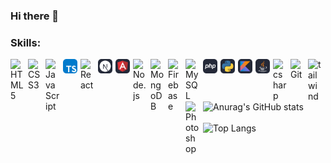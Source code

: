 ### Hi there 👋

### Skills:

<img align="left" alt="HTML5" width="23px" src="https://cdn.jsdelivr.net/gh/devicons/devicon/icons/html5/html5-original.svg" style="padding-right:5px;" />
<img align="left" alt="CSS3" width="23px" src="https://cdn.jsdelivr.net/gh/devicons/devicon/icons/css3/css3-original.svg" style="padding-right:5px;" />
<img align="left" alt="JavaScript" width="23px" src="https://cdn.jsdelivr.net/gh/devicons/devicon/icons/javascript/javascript-original.svg" style="padding-right:5px;" />
<img align="left" alt="TypeScript" width="23px" src="https://github.com/tandpfun/skill-icons/blob/main/icons/TypeScript.svg" style="padding-right:5px;" />
<img align="left" alt="React" width="23px" src="https://cdn.jsdelivr.net/gh/devicons/devicon/icons/react/react-original.svg" style="padding-right:5px;" />
<img align="left" alt="NextJS" width="23px" src="https://github.com/tandpfun/skill-icons/blob/main/icons/NextJS-Dark.svg" style="padding-right:5px;" />
<img align="left" alt="Angular" width="23px" src="https://github.com/tandpfun/skill-icons/blob/main/icons/Angular-Dark.svg" style="padding-right:5px;" />
<img align="left" alt="Node.js" width="23px" src="https://cdn.jsdelivr.net/gh/devicons/devicon/icons/nodejs/nodejs-original.svg" style="padding-right:5px;" />
<img align="left" alt="MongoDB" width="23px" src="https://cdn.jsdelivr.net/gh/devicons/devicon/icons/mongodb/mongodb-original.svg" style="padding-right:5px;" />
<img align="left" alt="Firebase" width="23px" src="https://www.vectorlogo.zone/logos/firebase/firebase-icon.svg" style="padding-right:5px;" />
<img align="left" alt="MySQL" width="23px" src="https://cdn.jsdelivr.net/gh/devicons/devicon/icons/mysql/mysql-original.svg" style="padding-right:5px;" />
<img align="left" alt="PHP" width="23px" src="https://github.com/tandpfun/skill-icons/blob/main/icons/PHP-Dark.svg" style="padding-right:5px;" />
<img align="left" alt="Python" width="23px" src="https://github.com/tandpfun/skill-icons/blob/main/icons/Python-Dark.svg" style="padding-right:5px;" />
<img align="left" alt="Kotlin" width="23px" src="https://github.com/tandpfun/skill-icons/blob/main/icons/Kotlin-Dark.svg" style="padding-right:5px;" />
<img align="left" alt="Java" width="23px" src="https://github.com/tandpfun/skill-icons/blob/main/icons/Java-Dark.svg" style="padding-right:5px;" />
<img align="left" alt="csharp" width="23px" src="https://cdn.cdnlogo.com/logos/c/27/c.svg" style="padding-right:5px;" />  
<img align="left" alt="Git" width="23px" src="https://cdn.jsdelivr.net/gh/devicons/devicon/icons/git/git-original.svg" style="padding-right:5px;" />
<!-- <img align="left" alt="mui" width="23px" src="https://cdn.cdnlogo.com/logos/m/57/material-ui.svg" style="padding-right:5px;" /> -->
<img align="left" alt="tailwind" width="23px" src="https://upload.wikimedia.org/wikipedia/commons/thumb/d/d5/Tailwind_CSS_Logo.svg/1200px-Tailwind_CSS_Logo.svg.png" style="padding-right:5px;" />
<img align="left" alt="Photoshop" width="23px" src="https://uxwing.com/wp-content/themes/uxwing/download/10-brands-and-social-media/adobe-photoshop.svg" style="padding-right:5px;" />


<!--
**younis3/younis3** is a ✨ _special_ ✨ repository because its `README.md` (this file) appears on your GitHub profile.

Here are some ideas to get you started:

- 🔭 I’m currently working on ...
- 🌱 I’m currently learning ...
- 👯 I’m looking to collaborate on ...
- 🤔 I’m looking for help with ...
- 💬 Ask me about ...
- 📫 How to reach me: ...
- 😄 Pronouns: ...
- ⚡ Fun fact: ...
-->

<br><br><br>
![Anurag's GitHub stats](https://github-readme-stats.vercel.app/api?username=younis3&show_icons=true&theme=radical)
<br><br>
![Top Langs](https://github-readme-stats.vercel.app/api/top-langs/?username=younis3&layout=compact&langs_count=6)

